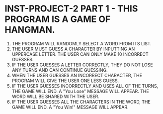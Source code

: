 # INST-PROJECT-2 PART 1 - THIS PROGRAM IS A GAME OF HANGMAN.

 1. THE PROGRAM WILL RANDOMLY SELECT A WORD FROM ITS LIST.
 2. THE USER MUST GUESS A CHARACTER BY INPUTTING AN UPPERCASE LETTER. THE USER CAN ONLY MAKE 10 INCORRECT GUESSES.
 3. IF THE USER GUESSES A LETTER CORRECTLY, THEY DO NOT LOSE ANY TURNS AND CAN CONTINUE GUESSING.
 4. WHEN THE USER GUESSES AN INCORRECT CHARACTER, THE PROGRAM WILL GIVE THE USER ONE LESS GUESS.
 5. IF THE USER GUESSES INCORRECTLY AND USES ALL OF THE TURNS, THE GAME WILL END. A "You Lose" MESSAGE WILL APPEAR. THE WORD WILL BE SHARED WITH THE USER.
 6. IF THE USER GUESSES ALL THE CHARACTERS IN THE WORD, THE GAME WILL END. A  "You Win!" MESSAGE WILL APPEAR. 
